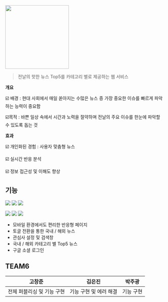 <img src="https://github.com/Eureka-Team6/News_FrontEnd/blob/main/src/img/logo.png" width="200" height="200" />

> 전날의  핫한  뉴스 Top5를  카테고리  별로  제공하는  웹  서비스


**개요**

☑️ 배경 : 현대 사회에서 매일 쏟아지는 수많은  뉴스 증 가장 중요한 이슈를  빠르게  파악하는 능력이 중요함

☑️목적 : 바쁜  일상 속에서 시간과 노력을 절약하며 전날의 주요 이슈를 한눈에 파악할 수 있도록 돕는 것


**효과**  

 ☑️ 개인화된 경험 : 사용자 맞춤형 뉴스
 
 ☑️ 실시간 반응 분석
 
 ☑️ 정보 접근성 및 이해도 향상

  
## 기능
<img src="https://img.shields.io/badge/react-61DAFB?style=for-the-badge&logo=react&logoColor=white"> <img src="https://img.shields.io/badge/tailwindcss-06B6D4?style=for-the-badge&logo=tailwindcss&logoColor=white"> <img src="https://img.shields.io/badge/axios-5A29E4?style=for-the-badge&logo=axios&logoColor=white">

<img src="https://img.shields.io/badge/springboot-6DB33F?style=for-the-badge&logo=springboot&logoColor=white"> <img src="https://img.shields.io/badge/springsecurity-6DB33F?style=for-the-badge&logo=springsecurity&logoColor=white"> <img src="https://img.shields.io/badge/mysql-4479A1?style=for-the-badge&logo=mysql&logoColor=white">

 - 모바일  환경에서도 편리한 반응형  페이지
 - 토글  전환을  통한  국내 / 해외  뉴스
 - 관심사  설정  및  검색창
 - 국내 / 해외 카테고리 별 Top5 뉴스
 - 구글 소셜 로그인

## TEAM6
| 고창준 | 김은진 | 박주광 |
|--|--|--|
| 전체 퍼블리싱 및 기능 구현 | 기능 구현 및 에러 해결 | 기능 구현 |

